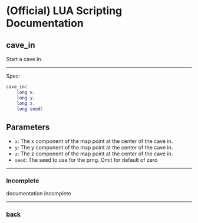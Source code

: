 
# (Official) LUA Scripting Documentation

## cave_in

Start a cave in.

___

Spec:

```lua
cave_in(
	long x,
	long y,
	long z,
	long seed)
```

## Parameters

- `x`: The x component of the map point at the center of the cave in.
- `y`: The y component of the map point at the center of the cave in.
- `z`: The z component of the map point at the center of the cave in.
- `seed`: The seed to use for the prng. Omit for default of zero

___

### Incomplete

documentation incomplete

___

### [back](../other)
